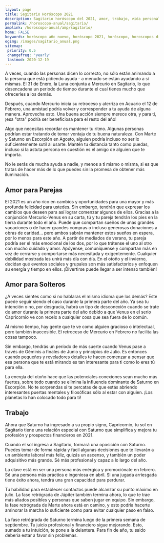 ```yaml
---
layout: page
title: Sagitario Horóscopo 2021 
description: Sagitario horóscopo del 2021, amor, trabajo, vida personal. Todas las predicciones para Sagitario 2021 gratis. Disfruta este año nuevo.
permalink: /horoscopo-anual/sagitario/
amplink: /horoscopo-anual/amp/sagitario/
home: FALSE
keywords: horóscopo año nuevo, horóscopo 2021, horóscopo, horoscopos diarios gratis del dia de hoy, horóscopo diario gratis,horóscopo ano nuevo 2021, horóscopo esperanza gracia, horoscopo Sagitario 2021, horoscop, horóscopos gratis, horoscopo Sagitario, horoscopo Sagitario 2021 gratis, Tarot, Astrologia, Zodíaco, Sagitario, horoscopo gratis,tarot en femenino,videncia gratuita,horoscopos gratuitos,horóscopos, astrologia,videncia gratis
ogimg: /images/sagitario_anual.png
sitemap:
 priority: 0.5
 changefreq: 'yearly'
 lastmod: 2020-12-19
---
```





A veces, cuando las personas dicen lo correcto, no sólo están animando a la persona que está pidiendo ayuda - a menudo se están ayudando a sí mismas. El 31 de Enero, la Luna conjunta a Mercurio en Sagitario, lo que desencadena un periodo de tiempo durante el cual tienes mucho que ofrecerles a los demás.


Después, cuando Mercurio inicia su retroceso y aterriza en Acuario el 12 de Febrero, una amistad podría volver y corresponder a tu  ayuda de alguna manera. Aprovecha esto. Una buena acción siempre merece otra, y para ti, ¡esa "otra" podría ser beneficiosa para el resto del año!


Algo que necesitas recordar es mantener tu ritmo. Algunas personas podrían estar tratando de tomar ventaja de tu buena naturaleza. Con Marte y Saturno en Escorpión en Agosto, alguien podría incluso no ser lo suficientemente sutil al usarte. Mantén tu distancia tanto como puedas, incluso si la astuta persona en cuestión es el amigo de alguien que te importa.


No le serás de mucha ayuda a nadie, y menos a ti mismo o misma, si es que tratas de hacer más de lo que puedes sin la promesa de obtener más iluminación.


## Amor para Parejas

El 2021 es un año rico en cambios y oportunidades para una mayor y más profunda felicidad para ustedes. Sin embargo, tendrán que expresar los cambios que deseen para así lograr comenzar algunos de ellos.
Gracias a la conjunción Mercurio-Venus en su carta, tú y tu pareja tendrán los pies en la tierra durante todo el año. Puede que compartan sueños de unas grandes vacaciones o de hacer grandes compras o incluso generosas donaciones a obras de caridad... pero ambos sabrán mantener estos sueños en espera, por lo menos para este año.
A partir de mediados de verano, tu pareja podría ser el más emocional de los dos, por lo que trátense el uno al otro con mucho cuidado y amor. Apóyense, comuníquense y compartan más en vez de cerrarse y comportarse más necesitada y exigentemente. Cualquier debilidad mostrada les unirá más día con día.
En el otoño y el invierno, decidan qué eventos sociales y grupales son más satisfactorios y enfoquen su energía y tiempo en ellos. ¡Divertirse puede llegar a ser intenso también!

## Amor para Solteros

¿A veces sientes como si no hablaras el mismo idioma que los demás? Este puede seguir siendo el caso durante la primera parte del año. Ya sea tu intención o no, por desgracia, habrá un tipo de desconexión cuando se trate de amor durante la primera parte del año debido a que Venus en el serio Capricornio ve con recelo a cualquier cosa que sea fuera de lo común.


Al mismo tiempo, hay gente que te ve como alguien gracioso o intelectual, pero también inaccesible. El retroceso de Mercurio en Febrero no facilita las cosas tampoco.


Sin embargo, tendrás un período de más suerte cuando Venus pase a través de Géminis a finales de Junio y principios de Julio. Es entonces cuando pequeños y reveladores detalles te hacen comenzar a pensar que esa persona que te está mirando es tan interesante para ti como lo eres tú para ella.  


La energía del otoño hace que las potenciales conexiones sean mucho más fuertes, sobre todo cuando se elimina la influencia dominante de Saturno en Escorpión. No te sorprendas si te percatas de que estás abriendo interesantes puertas mentales y filosóficas sólo al estar con alguien. ¡Los planetas lo han colocado todo para ti!


## Trabajo

Ahora que Saturno ha ingresado a su propio signo, Capricornio, tu sol en Sagitario tiene una relación especial con Saturno que simplifica y mejora tu profesión y prospectos financieros en 2021.


Cuando el sol ingresa a Sagitario, formará una oposición con Saturno. Puedes tomar de forma rápida y fácil algunas decisiones que te llevarán a un ambiente laboral más feliz, quizás un ascenso, y también un poder adquisitivo más grande. Sé más profesional y capaz a lo largo del año.


La clave está en ser una persona más enérgica y promociónate en febrero. Sé una persona más práctica e ingeniosa en abril. Si una jugada arriesgada tiene éxito ahora, tendrá una gran capacidad para perdurar.


Tu habilidad para establecer contactos puede alcanzar su punto máximo en julio. La fase retrógrada de Júpiter también termina ahora, lo que te trae más aliados posibles y personas que saben jugar en equipo. Sin embargo, la fase retrógrada de Marte ahora está en camino, y esto podría hacerte aminorar la marcha lo suficiente como para evitar cualquier paso en falso.


La fase retrógrada de Saturno termina luego de la primera semana de septiembre. Tu juicio profesional y financiero sigue mejorando. Esto, sumado a tu intuición, te pone a la delantera. Para fin de año, tu saldo debería estar a favor sin problemas.


